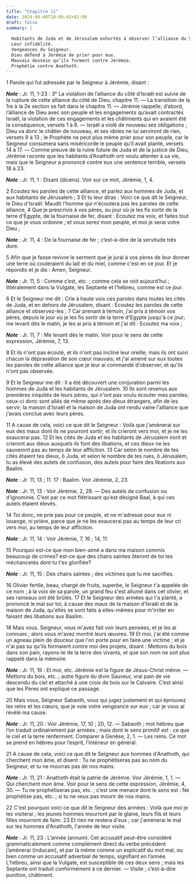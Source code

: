 ```yaml
---
title: "Chapitre 11"
date: 2024-09-06T20:00:42+02:00
draft: false
summary: |
  
  Habitants de Juda et de Jérusalem exhortés à observer l’alliance du Seigneur.
  Leur infidélité.
  Vengeances du Seigneur.
  Dieu défend à Jérémie de prier pour eux.
  Mauvais dessein qu’ils forment contre Jérémie.
  Prophétie contre Anathoth.
---
```



1 Parole qui fut adressée par le Seigneur à Jérémie, disant :

***Note*** :  Jr. 11, 1-23 : 3° La violation de l’alliance du côté d’Israël est suivie de la rupture de cette alliance du côté de Dieu, chapitre 11. ― La transition de la 1re à la 2e section se fait dans le chapitre 11. ― Jérémie rappelle, d’abord, l’alliance de Dieu avec son peuple et les engagements qu’avait contractés Israël, la violation de ces engagements et les châtiments qui en avaient été la conséquence, versets 1 à 8. ― Israël a violé de nouveau ses obligations ; Dieu va donc le châtier de nouveau, et ses idoles ne lui serviront de rien, versets 9 à 13 ; le Prophète ne peut plus même prier pour son peuple, car le Seigneur consumera sans miséricorde le peuple qu’il avait planté, versets 14 à 17. ― Comme preuve de la ruine future de Juda et de la justice de Dieu, Jérémie raconte que les habitants d’Anathoth ont voulu attenter à sa vie, mais que le Seigneur a prononcé contre eux une sentence terrible, versets 18 à 23.

***Note*** :  Jr. 11, 1 : Disant (dicens). Voir sur ce mot, Jérémie, 1, 4.


2 Ecoutez les paroles de cette alliance, et parlez aux hommes de Juda, et aux habitants de Jérusalem ; 3 Et tu leur diras : Voici ce que dit le Seigneur, le Dieu d'Israël: Maudit l'homme qui n'écoutera pas les paroles de cette alliance, 4 Que je prescrivis à vos pères, au jour où je les fis sortir de la terre d'Egypte, de la fournaise de fer, disant : Ecoutez ma voix, et faites tout ce que je vous ordonne ; et vous serez mon peuple, et moi je serai votre Dieu ;

***Note*** :  Jr. 11, 4 : De la fournaise de fer ; c’est-à-dire de la servitude très dure.

5 Afin que je fasse revivre le serment que je jurai à vos pères de leur donner une terre où couleraient du lait et du miel, comme c'est en ce jour. Et je répondis et je dis : Amen, Seigneur.

***Note*** :  Jr. 11, 5 : Comme c’est, etc. ; comme cela se voit aujourd’hui ; littéralement dans la Vulgate, les Septante et l’hébreu, comme est ce jour.


6 Et le Seigneur me dit : Crie à haute voix ces paroles dans toutes les cités de Juda, et en dehors de Jérusalem, disant : Ecoutez les paroles de cette alliance et observez-les ; 7 Car prenant à témoin, j'ai pris à témoin vos pères, depuis le jour où je les fis sortir de la terre d'Egypte jusqu'à ce jour; me levant dès le matin, je les ai pris à témoin et j'ai dit : Ecoutez ma voix ;

***Note*** :  Jr. 11, 7 : Me levant dès le matin. Voir pour le sens de cette expression, Jérémie, 7, 13.

8 Et ils n'ont pas écouté, et ils n'ont pas incliné leur oreille; mais ils ont suivi chacun la dépravation de son cœur mauvais; et j'ai amené sur eux toutes les paroles de cette alliance que je leur ai commandé d'observer, et qu'ils n'ont pas observée.


9 Et le Seigneur me dit : Il a été découvert une conjuration parmi les hommes de Juda et les habitants de Jérusalem. 10 Ils sont revenus aux premières iniquités de leurs pères, qui n'ont pas voulu écouter mes paroles; ceux-ci donc sont allés de même après des dieux étrangers, afin de les servir; la maison d'Israël et la maison de Juda ont rendu vaine l'alliance que j'avais conclue avec leurs pères.


11 A cause de cela, voici ce que dit le Seigneur : Voilà que j'amènerai sur eux des maux dont ils ne pourront sortir; et ils crieront vers moi, et je ne les exaucerai pas. 12 Et les cités de Juda et les habitants de Jérusalem iront et crieront aux dieux auxquels ils font des libations, et ces dieux ne les sauveront pas au temps de leur affliction. 13 Car selon le nombre de tes cités étaient tes dieux, ô Juda, et selon le nombre de tes rues, ô Jérusalem, tu as élevé des autels de confusion, des autels pour faire des libations aux Baalim.

***Note*** :  Jr. 11, 13 ; 11. 17 : Baalim. Voir Jérémie, 2, 23.

***Note*** :  Jr. 11, 13 : Voir Jérémie, 2, 28. ― Des autels de confusion ou d’ignominie. C’est par ce mot flétrissant qu’est désigné Baal, à qui ces autels étaient élevés.


14 Toi donc, ne prie pas pour ce peuple, et ne m'adresse pour eux ni louange, ni prière, parce que je ne les exaucerai pas au temps de leur cri vers moi, au temps de leur affliction.

***Note*** :  Jr. 11, 14 : Voir Jérémie, 7, 16 ; 14, 11.

15 Pourquoi est-ce que mon bien-aimé a dans ma maison commis beaucoup de crimes? est-ce que des chairs saintes ôteront de toi tes méchancetés dont tu t'es glorifiée?

***Note*** :  Jr. 11, 15 : Des chairs saintes ; des victimes que tu me sacrifies.

16 Olivier fertile, beau, chargé de fruits, superbe, le Seigneur t'a appelée de ce nom ; à la voix de sa parole, un grand feu s'est allumé dans cet olivier, et ses rameaux ont été brûlés. 17 Et le Seigneur des armées qui t'a planté, a prononcé le mal sur toi, à cause des maux de la maison d'Israël et de la maison de Juda, qu'elles se sont faits à elles-mêmes pour m'irriter en faisant des libations aux Baalim.


18 Mais vous. Seigneur, vous m'avez fait voir leurs pensées, et je les ai connues ; alors vous m'avez montré leurs œuvres. 19 Et moi, j'ai été comme un agneau plein de douceur que l'on porte pour en faire une victime ; et je n'ai pas su qu'ils formaient contre moi des projets, disant : Mettons du bois dans son pain, rayons-le de la terre des vivants, et que son nom ne soit plus rappelé dans la mémoire.

***Note*** :  Jr. 11, 19 : Et moi, etc. Jérémie est la figure de Jésus-Christ même. ― Mettons du bois, etc. ; autre figure du divin Sauveur, vrai pain de vie descendu du ciel et attaché à une croix de bois sur le Calvaire. C’est ainsi que les Pères ont expliqué ce passage.


20 Mais vous, Seigneur Sabaoth, vous qui jugez justement et qui éprouvez les reins et les cœurs, que je voie votre vengeance sur eux ; car je vous ai révélé ma cause.

***Note*** :  Jr. 11, 20 : Voir Jérémie, 17, 10 ; 20, 12. ― Sabaoth ; mot hébreu que l’on traduit ordinairement par armées ; mais dont le sens primitif est : ce que le ciel et la terre renferment. Comparer à Genèse, 2, 1. ― Les reins. Ce mot se prend en hébreu pour l’esprit, l’intérieur en général.

21 A cause de cela, voici ce que dit le Seigneur aux hommes d'Anathoth, qui cherchent mon âme, et disent : Tu ne prophétiseras pas au nom du Seigneur, et tu ne mourras pas de nos mains.

***Note*** :  Jr. 11, 21 : Anathoth était la patrie de Jérémie. Voir Jérémie, 1, 1. ― Qui cherchent mon âme. Voir pour le sens de cette expression, Jérémie, 4, 30. ― Tu ne prophétiseras pas, etc. ; c’est une menace dont le sens est : Ne prophétise pas, etc. ; si tu ne veux pas mourir de nos mains.

22 C'est pourquoi voici ce que dit le Seigneur des armées : Voilà que moi je les visiterai ; les jeunes hommes mourront par le glaive, leurs fils et leurs filles mourront de faim. 23 Et rien ne restera d'eux ; car j'amènerai le mal sur les hommes d'Anathoth, l'année de leur visite.

***Note*** :  Jr. 11, 23 : L’année (annum). Cet accusatif peut-être considéré grammaticalement comme complément direct du verbe précédent j’amènerai (inducam), et par là même comme un explicatif du mot mal, ou bien comme un accusatif adverbial de temps, signifiant en l’année. L’hébreu, ainsi que la Vulgate, est susceptible de ces deux sens ; mais les Septante ont traduit conformément à ce dernier. ― Visite ; c’est-à-dire punition, châtiment.

